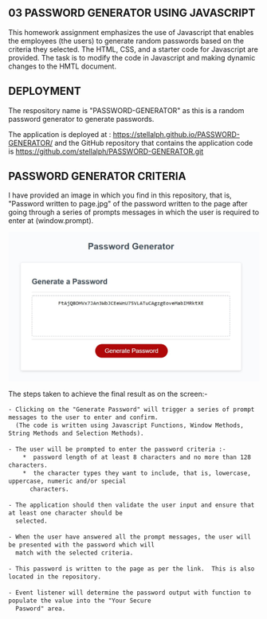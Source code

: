 ## 03 PASSWORD GENERATOR USING JAVASCRIPT

This homework assignment emphasizes the use of Javascript that enables the employees (the users) to generate random 
passwords based on the criteria they selected. The HTML, CSS, and a starter code for Javascript are provided. The task is to modify the code in Javascript and making dynamic changes to the HMTL document. 


## DEPLOYMENT

The respository name is "PASSWORD-GENERATOR" as this is a random password generator to generate passwords.

The application is deployed at : https://stellalph.github.io/PASSWORD-GENERATOR/ and the GitHub repository that contains the application code is https://github.com/stellalph/PASSWORD-GENERATOR.git


## PASSWORD GENERATOR CRITERIA

I have provided an image in which you find in this repository, that is, "Password written to page.jpg" of the password written to the page after going through a series of prompts messages in which the user is required to enter at (window.prompt).

![alt text](image.jpg)

The steps taken to achieve the final result as on the screen:-

    - Clicking on the "Generate Password" will trigger a series of prompt messages to the user to enter and confirm.
      (The code is written using Javascript Functions, Window Methods, String Methods and Selection Methods).

    - The user will be prompted to enter the password criteria :-
        *  password length of at least 8 characters and no more than 128 characters.
        *  the character types they want to include, that is, lowercase, uppercase, numeric and/or special
          characters.

    - The application should then validate the user input and ensure that at least one character should be 
      selected.

    - When the user have answered all the prompt messages, the user will be presented with the password which will 
      match with the selected criteria.

    - This password is written to the page as per the link.  This is also located in the repository.

    - Event listener will determine the password output with function to populate the value into the "Your Secure 
      Pasword" area.

      












